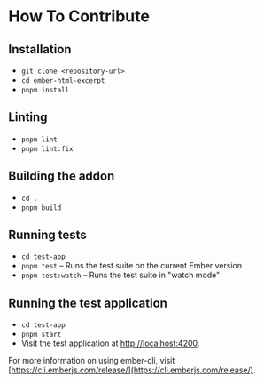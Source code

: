 # How To Contribute

## Installation

- `git clone <repository-url>`
- `cd ember-html-excerpt`
- `pnpm install`

## Linting

- `pnpm lint`
- `pnpm lint:fix`

## Building the addon

- `cd .`
- `pnpm build`

## Running tests

- `cd test-app`
- `pnpm test` – Runs the test suite on the current Ember version
- `pnpm test:watch` – Runs the test suite in "watch mode"

## Running the test application

- `cd test-app`
- `pnpm start`
- Visit the test application at [http://localhost:4200](http://localhost:4200).

For more information on using ember-cli, visit [https://cli.emberjs.com/release/](https://cli.emberjs.com/release/).
